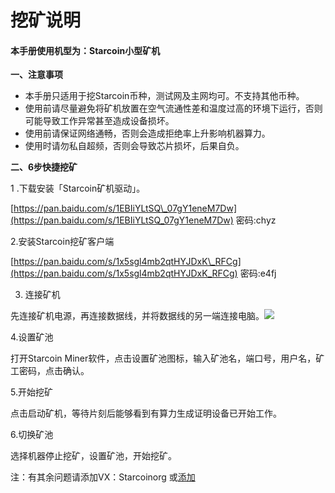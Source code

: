 # 挖矿说明

#### 本手册使用机型为：Starcoin小型矿机

**一、注意事项**

* 本手册只适用于挖Starcoin币种，测试网及主网均可。不支持其他币种。
* 使用前请尽量避免将矿机放置在空气流通性差和温度过高的环境下运行，否则可能导致工作异常甚至造成设备损坏。
* 使用前请保证网络通畅，否则会造成拒绝率上升影响机器算力。
* 使用时请勿私自超频，否则会导致芯片损坏，后果自负。

**二、6步快捷挖矿**

1 .下载安装「Starcoin矿机驱动」。

[https://pan.baidu.com/s/1EBIiYLtSQ\_07gY1eneM7Dw](https://pan.baidu.com/s/1EBIiYLtSQ_07gY1eneM7Dw) 密码:chyz

2.安装Starcoin挖矿客户端

[https://pan.baidu.com/s/1x5sgl4mb2qtHYJDxK\_RFCg](https://pan.baidu.com/s/1x5sgl4mb2qtHYJDxK_RFCg) 密码:e4fj

3. 连接矿机

先连接矿机电源，再连接数据线，并将数据线的另一端连接电脑。![](https://www.goldshell.com/wp-content/uploads/2021/04/image-11.png)

4.设置矿池

打开Starcoin Miner软件，点击设置矿池图标，输入矿池名，端口号，用户名，矿工密码，点击确认。

5.开始挖矿

点击启动矿机，等待片刻后能够看到有算力生成证明设备已开始工作。

6.切换矿池

选择机器停止挖矿，设置矿池，开始挖矿。

注：有其余问题请添加VX：Starcoinorg 或[添加](https://www.goldshell.com/zh/%e5%b8%b8%e8%a7%81%e9%97%ae%e9%a2%98/)

